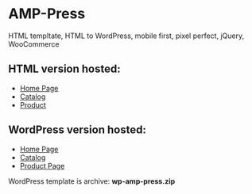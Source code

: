 # AMP-Press

HTML templtate, HTML to WordPress, mobile first, pixel perfect, jQuery, WooCommerce

## HTML version hosted:

<ul>
    <li><a href="http://pl.vn.ua/amp-press/">Home Page</a></li>
    <li><a href="http://pl.vn.ua/amp-press/shop.html">Catalog</a></li>
    <li><a href="http://pl.vn.ua/amp-press/shop-single.html">Product</a></li>
</ul>

## WordPress version hosted:

<ul>
    <li><a href="https://wp.pl.vn.ua/amp-press/">Home Page</a></li>
    <li><a href="https://wp.pl.vn.ua/amp-press/shop/">Catalog</a></li>
    <li><a href="https://wp.pl.vn.ua/amp-press/product/share-a-memory-2080/">Product Page</a></li>
</ul>

WordPress template is archive: <strong>wp-amp-press.zip</strong>
